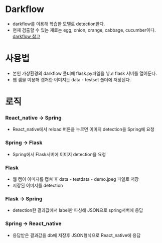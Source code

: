 

# Darkflow
- darkflow를 이용해 학습한 모델로 detection한다.
- 현재 검출할 수 있는 재료는 egg, onion, orange, cabbage, cucumber이다.
[darkflow 참고](https://junyoung-jamong.github.io/deep/learning/2019/01/22/Darkflow%EB%A5%BC-%ED%99%9C%EC%9A%A9%ED%95%B4-YOLO%EB%AA%A8%EB%8D%B8-%EC%9D%B4%EB%AF%B8%EC%A7%80-%EB%94%94%ED%85%8D%EC%85%98-%EA%B5%AC%ED%98%84-in-windows.html)

# 사용법
- 본인 가상환경의 darkflow 폴더에 flask.py파일을 넣고 flask 서버를 열어둔다.
- 웹 캠을 이용해 캡쳐한 이미지는 data - testset 폴더에 저장된다.

# 로직
### React_native -> Spring
- React_native에서 reload 버튼을 누르면 이미지 detection을 Spring에 요청

### Spring -> Flask
- Spring에서 Flask서버에 이미지 detection을 요청

### Flask
- 웹 캠이 이미지를 캡쳐 후 data - testdata - demo.jpeg 파일로 저장
- 저장된 이미지를 detection

### Flask -> Spring
- detection한 결과값에서 label만 파싱해 JSON으로 spring서버에 응답

### Spring -> React_native
- 응답받은 결과값을 db에 저장후 JSON형식으로 React_native에 응답
